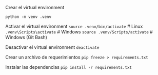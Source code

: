 Crear el virtual environment

`python -m venv .venv`

Activar el virtual environment
`source .venv/bin/activate` # Linux
`.venv\Scripts\activate` # Windows
`source .venv/Scripts/activate` # Windows (Git Bash)

Desactivar el virtual environment
`deactivate`

Crear un archivo de requerimientos
`pip freeze > requirements.txt`

Instalar las dependencias
`pip install -r requirements.txt`